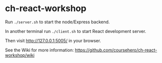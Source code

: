 # ch-react-workshop

Run  `./server.sh` to start the node/Express backend.

In another terminal run `./client.sh` to start React development server.

Then visit http://127.0.0.1:5005/ in your browser.

See the Wiki for more information: https://github.com/coursehero/ch-react-workshop/wiki

